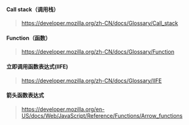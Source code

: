 #### Call stack（调用栈）

> https://developer.mozilla.org/zh-CN/docs/Glossary/Call_stack

#### Function（函数）

> https://developer.mozilla.org/zh-CN/docs/Glossary/Function

#### 立即调用函数表达式(IIFE)

> https://developer.mozilla.org/zh-CN/docs/Glossary/IIFE

#### 箭头函数表达式

> https://developer.mozilla.org/en-US/docs/Web/JavaScript/Reference/Functions/Arrow_functions

